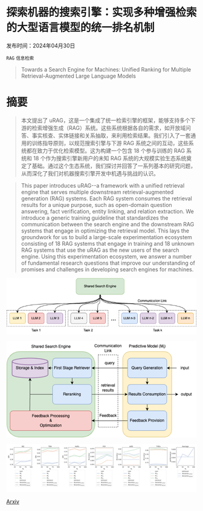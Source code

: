 # 探索机器的搜索引擎：实现多种增强检索的大型语言模型的统一排名机制

发布时间：2024年04月30日

`RAG` `信息检索`

> Towards a Search Engine for Machines: Unified Ranking for Multiple Retrieval-Augmented Large Language Models

# 摘要

> 本文提出了 uRAG，这是一个集成了统一检索引擎的框架，能够支持多个下游的检索增强生成（RAG）系统。这些系统根据各自的需求，如开放域问答、事实核查、实体链接和关系抽取，来利用检索结果。我们引入了一套通用的训练指导原则，以规范搜索引擎与下游 RAG 系统之间的互动，这些系统都在致力于优化检索模型。这为构建一个包含 18 个参与训练的 RAG 系统和 18 个作为搜索引擎新用户的未知 RAG 系统的大规模实验生态系统奠定了基础。通过这个生态系统，我们探讨并回答了一系列基本的研究问题，从而深化了我们对机器搜索引擎开发中机遇与挑战的认识。

> This paper introduces uRAG--a framework with a unified retrieval engine that serves multiple downstream retrieval-augmented generation (RAG) systems. Each RAG system consumes the retrieval results for a unique purpose, such as open-domain question answering, fact verification, entity linking, and relation extraction. We introduce a generic training guideline that standardizes the communication between the search engine and the downstream RAG systems that engage in optimizing the retrieval model. This lays the groundwork for us to build a large-scale experimentation ecosystem consisting of 18 RAG systems that engage in training and 18 unknown RAG systems that use the uRAG as the new users of the search engine. Using this experimentation ecosystem, we answer a number of fundamental research questions that improve our understanding of promises and challenges in developing search engines for machines.

![探索机器的搜索引擎：实现多种增强检索的大型语言模型的统一排名机制](../../../paper_images/2405.00175/overview.drawio.png)

![探索机器的搜索引擎：实现多种增强检索的大型语言模型的统一排名机制](../../../paper_images/2405.00175/overview-framework.drawio.png)

![探索机器的搜索引擎：实现多种增强检索的大型语言模型的统一排名机制](../../../paper_images/2405.00175/performance_plot_amount_data.png)

[Arxiv](https://arxiv.org/abs/2405.00175)